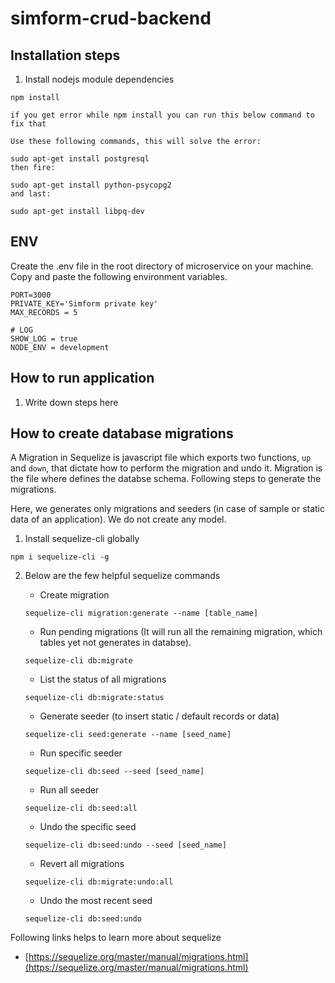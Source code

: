 # simform-crud-backend

## Installation steps

1. Install nodejs module dependencies

```
npm install

if you get error while npm install you can run this below command to fix that

Use these following commands, this will solve the error:

sudo apt-get install postgresql
then fire:

sudo apt-get install python-psycopg2
and last:

sudo apt-get install libpq-dev
```


## ENV

Create the .env file in the root directory of microservice on your machine. Copy and paste the following environment variables.

```
PORT=3000
PRIVATE_KEY='Simform private key'
MAX_RECORDS = 5

# LOG
SHOW_LOG = true
NODE_ENV = development
```

## How to run application
1. Write down steps here

## How to create database migrations

A Migration in Sequelize is javascript file which exports two functions, `up` and `down`, that dictate how to perform the migration and undo it. Migration is the file where defines the databse schema. Following steps to generate the migrations.

Here, we generates only migrations and seeders (in case of sample or static data of an application). We do not create any model.

1.  Install sequelize-cli globally

```
npm i sequelize-cli -g
```

2.  Below are the few helpful sequelize commands

    - Create migration

    ```
    sequelize-cli migration:generate --name [table_name]
    ```

    - Run pending migrations (It will run all the remaining migration, which tables yet not generates in databse).

    ```
    sequelize-cli db:migrate
    ```

    - List the status of all migrations

    ```
    sequelize-cli db:migrate:status
    ```

    - Generate seeder (to insert static / default records or data)

    ```
    sequelize-cli seed:generate --name [seed_name]
    ```

    - Run specific seeder

    ```
    sequelize-cli db:seed --seed [seed_name]
    ```

    - Run all seeder

    ```
    sequelize-cli db:seed:all
    ```

    - Undo the specific seed

    ```
    sequelize-cli db:seed:undo --seed [seed_name]
    ```

    - Revert all migrations

    ```
    sequelize-cli db:migrate:undo:all
    ```

    - Undo the most recent seed

    ```
    sequelize-cli db:seed:undo
    ```

Following links helps to learn more about sequelize

- [https://sequelize.org/master/manual/migrations.html](https://sequelize.org/master/manual/migrations.html)
